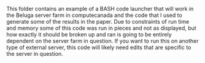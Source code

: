 This folder contains an example of a BASH code launcher that will work in the Beluga server farm in computecanada and the code that I used to generate some of the results in the paper.
Due to constraints of run time and memory some of this code was run in pieces and not as displayed, but how exactly it should be broken up and ran is going to be entirely dependent on the server farm in question.
If you want to run this on another type of external server, this code will likely need edits that are specific to the server in question.
